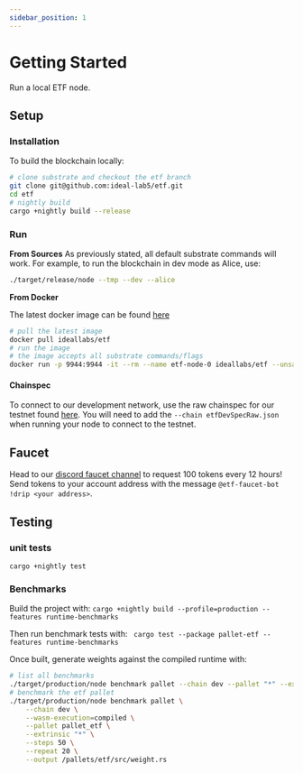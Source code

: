 ```yaml
---
sidebar_position: 1
---
```


# Getting Started

Run a local ETF node.

## Setup

### Installation
To build the blockchain locally:
``` sh
# clone substrate and checkout the etf branch
git clone git@github.com:ideal-lab5/etf.git
cd etf
# nightly build
cargo +nightly build --release
```

### Run

**From Sources**
As previously stated, all default substrate commands will work. For example, to run the blockchain in dev mode as Alice, use:

``` sh
./target/release/node --tmp --dev --alice
```

**From Docker**

The latest docker image can be found [here](https://hub.docker.com/r/ideallabs/etf)

``` sh
# pull the latest image
docker pull ideallabs/etf
# run the image
# the image accepts all substrate commands/flags
docker run -p 9944:9944 -it --rm --name etf-node-0 ideallabs/etf --unsafe-rpc-external --validator --dev --tmp
```

#### Chainspec

To connect to our development network, use the raw chainspec for our testnet found [here](https://raw.githubusercontent.com/ideal-lab5/etf/main/etfDevSpecRaw.json). You will need to add the `--chain etfDevSpecRaw.json` when running your node to connect to the testnet.

## Faucet

Head to our [discord faucet channel](https://discord.gg/Txew8BzAfb) to request 100 tokens every 12 hours! Send tokens to your account address with the message `@etf-faucet-bot !drip <your address>`.

## Testing

### unit tests
`cargo +nightly test`

### Benchmarks

Build the project with: `cargo +nightly build --profile=production --features runtime-benchmarks`

Then run benchmark tests with:
` cargo test --package pallet-etf --features runtime-benchmarks`

Once built, generate weights against the compiled runtime with:

``` bash
# list all benchmarks
./target/production/node benchmark pallet --chain dev --pallet "*" --extrinsic "*" --repeat 0
# benchmark the etf pallet
./target/production/node benchmark pallet \
    --chain dev \
    --wasm-execution=compiled \
    --pallet pallet_etf \
    --extrinsic "*" \
    --steps 50 \
    --repeat 20 \
    --output /pallets/etf/src/weight.rs
```